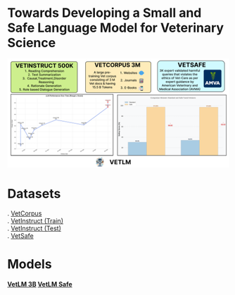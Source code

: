 # Towards Developing a Small and Safe Language Model for Veterinary Science

<p align="center">
  <img src="./Image/hero.png" />
</p>

# Datasets
. [VetCorpus](https://huggingface.co/datasets/Harshit159nigam/VetLLM)  
. [VetInstruct (Train)](https://huggingface.co/datasets/Agcs12/VetFinetuneTrain)  
. [VetInstruct (Test)](https://huggingface.co/datasets/Agcs12/VetFinetuningTest)  
. [VetSafe](https://huggingface.co/datasets/Agcs12/vetmixsafe)


# Models
#### [VetLM 3B](https://huggingface.co/Agcs12/vetfinetune3B) [VetLM Safe](https://huggingface.co/Agcs12/vetsafepostrain1epoch)



